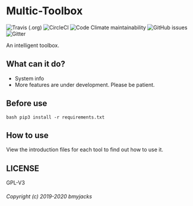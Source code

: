 # Multic-Toolbox

![Travis (.org)](https://img.shields.io/travis/bmyjacks/Multic-Toolbox?logo=travis&style=for-the-badge)
![CircleCI](https://img.shields.io/circleci/build/github/bmyjacks/Multic-Toolbox?logo=CircleCI&style=for-the-badge)
![Code Climate maintainability](https://img.shields.io/codeclimate/maintainability/bmyjacks/Multic-Toolbox?logo=Code%20Climate&style=for-the-badge)
![GitHub issues](https://img.shields.io/github/issues/bmyjacks/Multic-Toolbox?logo=github&style=for-the-badge)
![Gitter](https://img.shields.io/gitter/room/bmyjacks/Multic-Toolbox?label=Gitter%20chat&logo=gitter&style=for-the-badge)

An intelligent toolbox.

## What can it do?

- System info
- More features are under development. Please be patient.

## Before use

```
bash pip3 install -r requirements.txt
```

## How to use

View the introduction files for each tool to find out how to use it.

## LICENSE

GPL-V3

###### Copyright (c) 2019-2020 bmyjacks
